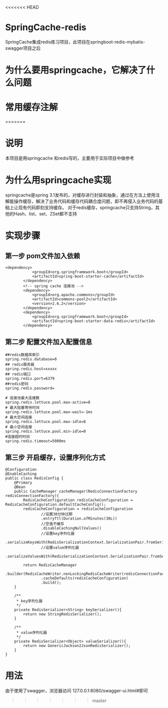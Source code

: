 <<<<<<< HEAD
# SpringCache-redis
SpringCache集成redis练习项目，此项目在springboot-redis-mybatis-swagger项目之后
# 为什么要用springcache，它解决了什么问题

# 常用缓存注解
=======
# 说明
本项目是用springcache 和redis写的，主要用于实际项目中做参考
# 为什么用springcache实现
springcache是spring 3.1发布的，对缓存进行封装和抽象，通过在方法上使用注解能操作缓存，解决了业务代码和缓存代码耦合度问题，即不再侵入业务代码的基础上让现有代码即刻支持缓存。
对于redis缓存，springcache只支持String，其他的Hash、list、set、ZSet都不支持
# 实现步骤
## 第一步 pom文件加入依赖
```
<dependency>
            <groupId>org.springframework.boot</groupId>
            <artifactId>spring-boot-starter-cache</artifactId>
        </dependency>
        <!-- spring cache 连接池 -->
        <dependency>
            <groupId>org.apache.commons</groupId>
            <artifactId>commons-pool2</artifactId>
            <version>2.6.2</version>
        </dependency>
        <dependency>
            <groupId>org.springframework.boot</groupId>
            <artifactId>spring-boot-starter-data-redis</artifactId>
        </dependency>
```
## 第二步 配置文件加入配置信息
```
##redis数据库索引
spring.redis.database=0
## redis服务器
spring.redis.host=xxxxx
## redis端口
spring.redis.port=6379
##redis密码
spring.redis.password=

# 连接池最大连接数
spring.redis.lettuce.pool.max-active=8
# 最大阻塞等待时间
spring.redis.lettuce.pool.max-wait=-1ms
# 最大空闲连接
spring.redis.lettuce.pool.max-idle=8
# 最小空闲连接
spring.redis.lettuce.pool.min-idle=0
#连接超时时间
spring.redis.timeout=5000ms
```
## 第三步 开启缓存，设置序列化方式
```
@Configuration
@EnableCaching
public class RedisConfig {
    @Primary
    @Bean
    public CacheManager cacheManager(RedisConnectionFactory redisConnectionFactory){
        RedisCacheConfiguration redisCacheConfiguration = RedisCacheConfiguration.defaultCacheConfig();
        redisCacheConfiguration = redisCacheConfiguration
                //设置30分钟过期
                .entryTtl(Duration.ofMinutes(30L))
                //空值不缓存
                .disableCachingNullValues()
                //设置key序列化器
                .serializeKeysWith(RedisSerializationContext.SerializationPair.fromSerializer(keySerializer()))
                //设置value序列化器
                .serializeValuesWith(RedisSerializationContext.SerializationPair.fromSerializer(valueSerializer()));

        return RedisCacheManager
                .builder(RedisCacheWriter.nonLockingRedisCacheWriter(redisConnectionFactory))
                .cacheDefaults(redisCacheConfiguration)
                .build();
    }

    /**
     * key序列化器
     */
    private RedisSerializer<String> keySerializer(){
        return new StringRedisSerializer();
    }

    /**
     * value序列化器
     */
    private RedisSerializer<Object> valueSerializer(){
        return new GenericJackson2JsonRedisSerializer();
    }
}
```
# 用法
由于使用了swagger，浏览器访问 127.0.0.1:8080/swagger-ui.html#即可
>>>>>>> master
